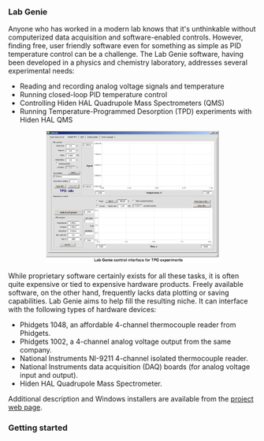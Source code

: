 ### Lab Genie

Anyone who has worked in a modern lab knows that it's unthinkable without computerized data acquisition and software-enabled controls. However, finding free, user friendly software even for something as simple as PID temperature control can be a challenge. The Lab Genie software, having been developed in a physics and chemistry laboratory, addresses several experimental needs:

* Reading and recording analog voltage signals and temperature
* Running closed-loop PID temperature control
* Controlling Hiden HAL Quadrupole Mass Spectrometers (QMS)
* Running Temperature-Programmed Desorption (TPD) experiments with Hiden HAL QMS

<p align="center">
  <img src="Doc/Interface_example.png" width="350" title="Lab Genie interface example">
</p>

While proprietary software certainly exists for all these tasks, it is often quite expensive or tied to expensive hardware products. Freely available software, on the other hand, frequently lacks data plotting or saving capabilities. Lab Genie aims to help fill the resulting niche. It can interface with the following types of hardware devices:

* Phidgets 1048, an affordable 4-channel thermocouple reader from Phidgets.
* Phidgets 1002, a 4-channel analog voltage output from the same company.
* National Instruments NI-9211 4-channel isolated thermocouple reader.
* National Instruments data acquisition (DAQ) boards (for analog voltage input and output).
* Hiden HAL Quadrupole Mass Spectrometer.

Additional description and Windows installers are available from the [project web page](https://dizzylogic.com/labgenie).

### Getting started


